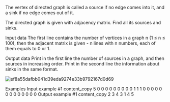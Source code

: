 The vertex of directed graph is called a source if no edge comes into it, and a sink if no edge comes out of it.

The directed graph is given with adjacency matrix. Find all its sources and sinks.

Input data
The first line contains the number of vertices in a graph n (1 ≤ n ≤ 100), then the adjacent matrix is given - n lines with n numbers, each of them equals to 0 or 1.

Output data
Print in the first line the number of sources in a graph, and then sources in increasing order. Print in the second line the information about sinks in the same format.



![ef8a55dafbb041d39eda9274e33b9792167d0d69](https://user-images.githubusercontent.com/107115522/230433486-8003dd6a-e443-4c2b-ab6e-88cf63f20ae1.gif)




Examples
Input example #1 content_copy
5
0 0 0 0 0
0 0 0 0 1
1 1 0 0 0
0 0 0 0 0
0 0 0 0 0
Output example #1 content_copy
2 3 4
3 1 4 5

